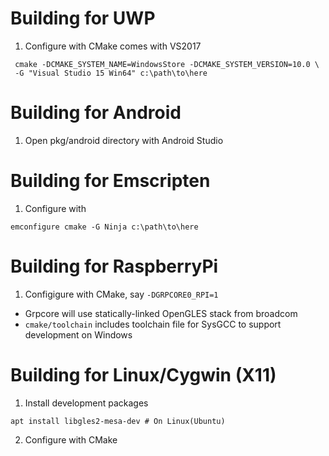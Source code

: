 
Building for UWP
================

 1) Configure with CMake comes with VS2017

```
 cmake -DCMAKE_SYSTEM_NAME=WindowsStore -DCMAKE_SYSTEM_VERSION=10.0 \
 -G "Visual Studio 15 Win64" c:\path\to\here
```

Building for Android
====================

 1) Open pkg/android directory with Android Studio

Building for Emscripten
=======================

 1) Configure with

```
emconfigure cmake -G Ninja c:\path\to\here
```

Building for RaspberryPi
========================

 1) Configigure with CMake, say `-DGRPCORE0_RPI=1`

- Grpcore will use statically-linked OpenGLES stack from broadcom
- `cmake/toolchain` includes toolchain file for SysGCC to support development on Windows

Building for Linux/Cygwin (X11)
===============================

 1) Install development packages

```
apt install libgles2-mesa-dev # On Linux(Ubuntu)
```

 2) Configure with CMake
